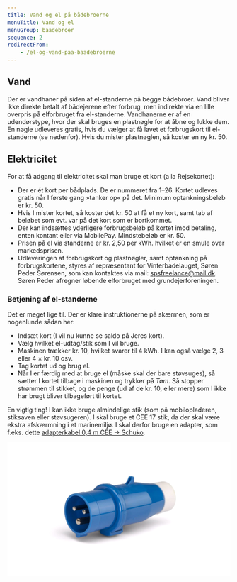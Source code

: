 ```yaml
---
title: Vand og el på bådebroerne
menuTitle: Vand og el
menuGroup: baadebroer
sequence: 2
redirectFrom:
    - /el-og-vand-paa-baadebroerne
---
```

## Vand

Der er vandhaner på siden af el-standerne på begge bådebroer. Vand bliver ikke direkte betalt af bådejerene efter forbrug, men indirekte via en lille overpris på elforbruget fra el-standerne. Vandhanerne er af en udendørstype, hvor der skal bruges en plastnøgle for at åbne og lukke dem. En nøgle udleveres gratis, hvis du vælger at få lavet et forbrugskort til el-standerne (se nedenfor). Hvis du mister plastnøglen, så koster en ny kr.&nbsp;50.

## Elektricitet

For at få adgang til elektricitet skal man bruge et kort (a&nbsp;la Rejsekortet):

- Der er ét kort per bådplads. De er nummeret fra 1–26. Kortet udleves gratis når I første gang »tanker op« på det. Minimum optankningsbeløb er kr.&nbsp;50.
- Hvis I mister kortet, så koster det kr.&nbsp;50 at få et ny kort, samt tab af beløbet som evt. var på det kort som er bortkommet.
- Der kan indsættes yderligere forbrugsbeløb på kortet imod betaling, enten kontant eller via MobilePay. Mindstebeløb er kr.&nbsp;50.
- Prisen på el via standerne er kr.&nbsp;2,50 per&nbsp;kWh. hvilket er en smule over markedsprisen.
- Udleveringen af forbrugskort og plastnøgler, samt optankning på forbrugskortene, styres af repræsentant for Vinterbadelauget, Søren Peder Sørensen, som kan kontaktes via mail: spsfreelance@mail.dk. Søren Peder afregner løbende elforbruget med grundejerforeningen.

### Betjening af el-standerne

Det er meget lige til. Der er klare instruktionerne på skærmen, som er nogenlunde sådan her:

- Indsæt kort (I vil nu kunne se saldo på Jeres kort).
- Vælg hvilket el-udtag/stik som I vil bruge.
- Maskinen trækker kr.&nbsp;10, hvilket svarer til 4&nbsp;kWh. I kan også vælge 2,&nbsp;3 eller 4&nbsp;×&nbsp;kr.&nbsp;10&nbsp;osv.
- Tag kortet ud og brug el.
- Når I er færdig med at bruge el (måske skal der bare støvsuges), så sætter I kortet tilbage i maskinen og trykker på *Tøm*. Så stopper strømmen til stikket, og de penge (ud af de kr.&nbsp;10, eller mere) som I ikke har brugt bliver tilbageført til kortet.

En vigtig ting! I kan ikke bruge almindelige stik (som på mobilopladeren, stiksaven eller støvsugeren). I skal bruge et CEE&nbsp;17 stik, da der skal være ekstra afskærmning i et marinemiljø. I skal derfor bruge en adapter, som f.eks. dette [adapterkabel 0,4&nbsp;m CEE -> Schuko](https://www.thansen.dk/vaerktoj/elartikler/adapterkabel-0-4-m-cee-schuko/n469333184/pn-244693619).

![CEE 17 hanstik](cee-17-hanstik.jpg)
